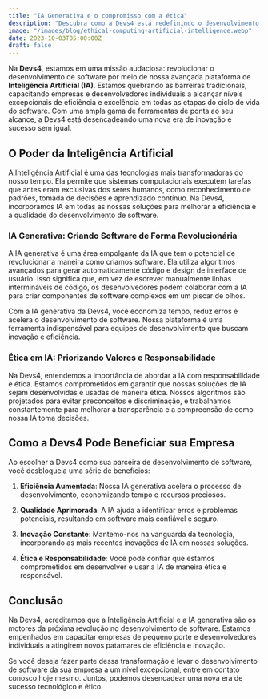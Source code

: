 ```yaml
---
title: "IA Generativa e o compromisso com a ética"
description: "Descubra como a Devs4 está redefinindo o desenvolvimento de software, usando IA generativa e mantendo um compromisso firme com a ética. A revolução tecnológica começa aqui."
image: "/images/blog/ethical-computing-artificial-intelligence.webp"
date: 2023-10-03T05:00:00Z
draft: false
---
```


Na **Devs4**, estamos em uma missão audaciosa: revolucionar o desenvolvimento de software por meio de nossa avançada plataforma de **Inteligência Artificial (IA)**. Estamos quebrando as barreiras tradicionais, capacitando empresas e desenvolvedores individuais a alcançar níveis excepcionais de eficiência e excelência em todas as etapas do ciclo de vida do software. Com uma ampla gama de ferramentas de ponta ao seu alcance, a Devs4 está desencadeando uma nova era de inovação e sucesso sem igual.

## O Poder da Inteligência Artificial

A Inteligência Artificial é uma das tecnologias mais transformadoras do nosso tempo. Ela permite que sistemas computacionais executem tarefas que antes eram exclusivas dos seres humanos, como reconhecimento de padrões, tomada de decisões e aprendizado contínuo. Na Devs4, incorporamos IA em todas as nossas soluções para melhorar a eficiência e a qualidade do desenvolvimento de software.

### IA Generativa: Criando Software de Forma Revolucionária

A IA generativa é uma área empolgante da IA que tem o potencial de revolucionar a maneira como criamos software. Ela utiliza algoritmos avançados para gerar automaticamente código e design de interface de usuário. Isso significa que, em vez de escrever manualmente linhas intermináveis de código, os desenvolvedores podem colaborar com a IA para criar componentes de software complexos em um piscar de olhos.

Com a IA generativa da Devs4, você economiza tempo, reduz erros e acelera o desenvolvimento de software. Nossa plataforma é uma ferramenta indispensável para equipes de desenvolvimento que buscam inovação e eficiência.

### Ética em IA: Priorizando Valores e Responsabilidade

Na Devs4, entendemos a importância de abordar a IA com responsabilidade e ética. Estamos comprometidos em garantir que nossas soluções de IA sejam desenvolvidas e usadas de maneira ética. Nossos algoritmos são projetados para evitar preconceitos e discriminação, e trabalhamos constantemente para melhorar a transparência e a compreensão de como nossa IA toma decisões.

## Como a Devs4 Pode Beneficiar sua Empresa

Ao escolher a Devs4 como sua parceira de desenvolvimento de software, você desbloqueia uma série de benefícios:

1. **Eficiência Aumentada**: Nossa IA generativa acelera o processo de desenvolvimento, economizando tempo e recursos preciosos.

2. **Qualidade Aprimorada**: A IA ajuda a identificar erros e problemas potenciais, resultando em software mais confiável e seguro.

3. **Inovação Constante**: Mantemo-nos na vanguarda da tecnologia, incorporando as mais recentes inovações de IA em nossas soluções.

4. **Ética e Responsabilidade**: Você pode confiar que estamos comprometidos em desenvolver e usar a IA de maneira ética e responsável.

## Conclusão

Na Devs4, acreditamos que a Inteligência Artificial e a IA generativa são os motores da próxima revolução no desenvolvimento de software. Estamos empenhados em capacitar empresas de pequeno porte e desenvolvedores individuais a atingirem novos patamares de eficiência e inovação.

Se você deseja fazer parte dessa transformação e levar o desenvolvimento de software da sua empresa a um nível excepcional, entre em contato conosco hoje mesmo. Juntos, podemos desencadear uma nova era de sucesso tecnológico e ético.